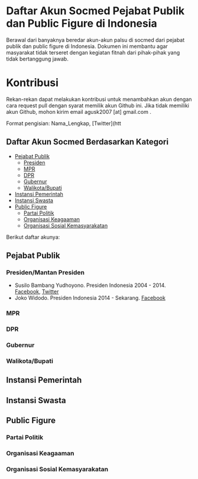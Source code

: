 # Daftar Akun Socmed Pejabat Publik dan Public Figure di Indonesia
Berawal dari banyaknya beredar akun-akun palsu di socmed dari pejabat publik dan public figure di Indonesia. Dokumen ini membantu agar masyarakat tidak terseret dengan kegiatan fitnah dari pihak-pihak yang tidak bertanggung jawab.

# Kontribusi
Rekan-rekan dapat melakukan kontribusi untuk menambahkan akun dengan cara request pull dengan syarat memilik akun Github ini. Jika tidak memiliki akun Github, mohon kirim email agusk2007 [at] gmail.com .

Format pengisian:
Nama_Lengkap, [Twitter](htt

## Daftar Akun Socmed Berdasarkan Kategori

- [Pejabat Publik](#pejabat-publik)
  - [Presiden](#presiden/mantan-presiden)
  - [MPR](#mpr)
  - [DPR](#dpr)
  - [Gubernur](#gubernur)
  - [Walikota/Bupati](#Walikota/Bupati)
- [Instansi Pemerintah](#)
- [Instansi Swasta](#)
- [Public Figure](#)
  - [Partai Politik](#)
  - [Organisasi Keagaaman](#)
  - [Organisasi Sosial Kemasyarakatan](#)

Berikut daftar akunya:
## Pejabat Publik
### Presiden/Mantan Presiden
- Susilo Bambang Yudhoyono. Presiden Indonesia 2004 - 2014. [Facebook](https://www.facebook.com/SBYudhoyono/), [Twitter](https://twitter.com/sbyudhoyono)
- Joko Widodo. Presiden Indonesia 2014 - Sekarang. [Facebook](https://www.facebook.com/Jokowi/)
### MPR

### DPR

### Gubernur

### Walikota/Bupati


## Instansi Pemerintah

## Instansi Swasta

## Public Figure
### Partai Politik
### Organisasi Keagaaman
### Organisasi Sosial Kemasyarakatan




